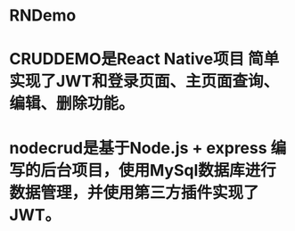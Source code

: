 # RNDemo
# CRUDDEMO是React Native项目 简单实现了JWT和登录页面、主页面查询、编辑、删除功能。
# nodecrud是基于Node.js + express 编写的后台项目，使用MySql数据库进行数据管理，并使用第三方插件实现了JWT。

